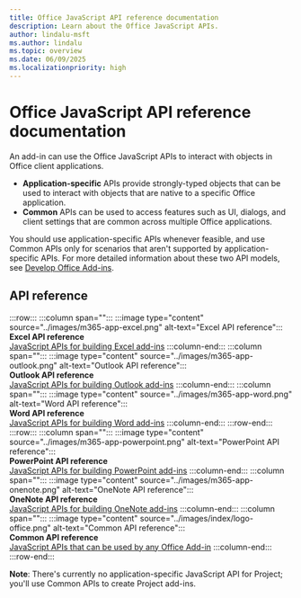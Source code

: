 ```yaml
---
title: Office JavaScript API reference documentation
description: Learn about the Office JavaScript APIs.
author: lindalu-msft
ms.author: lindalu
ms.topic: overview
ms.date: 06/09/2025
ms.localizationpriority: high
---
```


# Office JavaScript API reference documentation

An add-in can use the Office JavaScript APIs to interact with objects in Office client applications.

- **Application-specific** APIs provide strongly-typed objects that can be used to interact with objects that are native to a specific Office application.
- **Common** APIs can be used to access features such as UI, dialogs, and client settings that are common across multiple Office applications.

You should use application-specific APIs whenever feasible, and use Common APIs only for scenarios that aren't supported by application-specific APIs. For more detailed information about these two API models, see [Develop Office Add-ins](../develop/develop-overview.md#api-models).

## API reference

:::row:::
   :::column span="":::
        :::image type="content" source="../images/m365-app-excel.png" alt-text="Excel API reference":::
        </br>**Excel API reference**</br>[JavaScript APIs for building Excel add-ins](/javascript/api/excel)
   :::column-end:::
   :::column span="":::
        :::image type="content" source="../images/m365-app-outlook.png" alt-text="Outlook API reference":::
        </br>**Outlook API reference**</br>[JavaScript APIs for building Outlook add-ins](/javascript/api/outlook)
   :::column-end:::
   :::column span="":::
        :::image type="content" source="../images/m365-app-word.png" alt-text="Word API reference":::
        </br>**Word API reference**</br>[JavaScript APIs for building Word add-ins](/javascript/api/word)
   :::column-end:::
:::row-end:::
:::row:::
   :::column span="":::
        :::image type="content" source="../images/m365-app-powerpoint.png" alt-text="PowerPoint API reference":::
        </br>**PowerPoint API reference**</br>[JavaScript APIs for building PowerPoint add-ins](/javascript/api/powerpoint)
   :::column-end:::
   :::column span="":::
        :::image type="content" source="../images/m365-app-onenote.png" alt-text="OneNote API reference":::
        </br>**OneNote API reference**</br>[JavaScript APIs for building OneNote add-ins](/javascript/api/onenote)
   :::column-end:::
   :::column span="":::
   :::image type="content" source="../images/index/logo-office.png" alt-text="Common API reference":::
        </br>**Common API reference**</br>[JavaScript APIs that can be used by any Office Add-in](/javascript/api/office)
   :::column-end:::
:::row-end:::

**Note**: There's currently no application-specific JavaScript API for Project; you'll use Common APIs to create Project add-ins.
